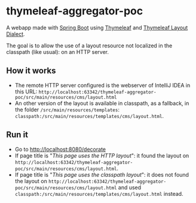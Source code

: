 # thymeleaf-aggregator-poc
A webapp made with [Spring Boot](https://github.com/spring-projects/spring-boot) using [Thymeleaf](https://github.com/thymeleaf/thymeleaf) and [Thymeleaf Layout Dialect](https://github.com/ultraq/thymeleaf-layout-dialect).

The goal is to allow the use of a layout resource not localized in the classpath (like usual): on an HTTP server.

## How it works
- The remote HTTP server configured is the webserver of IntelliJ IDEA in this URL: `http://localhost:63342/thymeleaf-aggregator-poc/src/main/resources/cms/layout.html`
- An other version of the layout is available in classpath, as a fallback, in the folder `/src/main/resources/templates`: `classpath:/src/main/resources/templates/cms/layout.html`.

## Run it

* Go to [http://localhost:8080/decorate](http://localhost:8080/decorate)
* If page title is "_This page uses the HTTP layout_": it found the layout on `http://localhost:63342/thymeleaf-aggregator-poc/src/main/resources/cms/layout.html`.
* If page title is "_This page uses the classpath layout_": it does not found the layout on `http://localhost:63342/thymeleaf-aggregator-poc/src/main/resources/cms/layout.html` and used `classpath:/src/main/resources/templates/cms/layout.html` instead.
